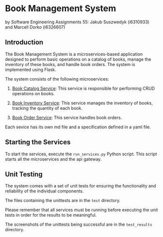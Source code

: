 # Book Management System

by Software Engineering Assignments 55: Jakub Suszwedyk (i6310933) and Marcell Dorko (i6326607)

## Introduction

The Book Management System is a microservices-based application designed to perform basic operations on a catalog of books, manage the inventory of these books, and handle book orders. The system is implemented using Flask.

The system consists of the following microservices:

1. [Book Catalog Service](book_management_system/catalog_service/catalog_specification.md): This service is responsible
   for performing CRUD operations on books.

2. [Book Inventory Service](book_management_system/inventory_service/inventory_specification.md): This service manages
   the inventory of books, tracking the  quantity of each book.

3. [Book Order Service](book_management_system/order_service/order_specification.md): This service handles book orders.

Each sevice has its own md file and a specification defined in a yaml file.

## Starting the Services

To start the services, execute the `run_services.py` Python script. This script starts all the microservices and the api gateway.

## Unit Testing

The system comes with a set of unit tests for ensuring the functionality and reliability of the individual components.

The files containing the unittests are in the `test` directory.

Please remember that all services must be running before executing the unit tests in order for the results to be meaningful.

The screenshots of the unittests being successful are in the `test_results` directory.
